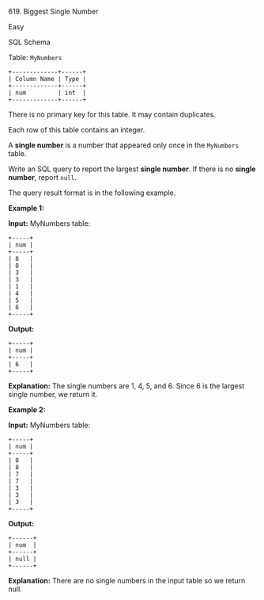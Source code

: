 619\. Biggest Single Number

Easy

SQL Schema

Table: `MyNumbers`

    +-------------+------+ 
    | Column Name | Type | 
    +-------------+------+ 
    | num         | int  |
    +-------------+------+ 

There is no primary key for this table. It may contain duplicates.

Each row of this table contains an integer.

A **single number** is a number that appeared only once in the `MyNumbers` table.

Write an SQL query to report the largest **single number**. If there is no **single number**, report `null`.

The query result format is in the following example.

**Example 1:**

**Input:** MyNumbers table: 

    +-----+ 
    | num | 
    +-----+ 
    | 8   | 
    | 8   | 
    | 3   | 
    | 3   | 
    | 1   | 
    | 4   | 
    | 5   | 
    | 6   | 
    +-----+

**Output:** 

    +-----+ 
    | num | 
    +-----+ 
    | 6   | 
    +-----+

**Explanation:** The single numbers are 1, 4, 5, and 6. Since 6 is the largest single number, we return it.

**Example 2:**

**Input:** MyNumbers table: 

    +-----+ 
    | num | 
    +-----+ 
    | 8   | 
    | 8   | 
    | 7   | 
    | 7   | 
    | 3   | 
    | 3   | 
    | 3   | 
    +-----+

**Output:** 

    +------+ 
    | num  | 
    +------+ 
    | null | 
    +------+

**Explanation:** There are no single numbers in the input table so we return null. 